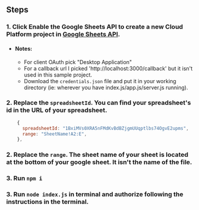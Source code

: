 ## Steps

### 1. Click **Enable the Google Sheets API** to create a new Cloud Platform project in [Google Sheets API](https://developers.google.com/sheets/api/quickstart/nodejs).

- #### Notes:
  - For client OAuth pick "Desktop Application"
  - For a callback url I picked 'http://localhost:3000/callback' but it isn't used in this sample project.
  - Download the `credentials.json` file and put it in your working directory (ie: wherever you have index.js/app.js/server.js running).

### 2. Replace the `spreadsheetId`. You can find your spreadsheet's id in the URL of your spreadsheet.

```javascript
    {
      spreadsheetId: "1BxiMVs0XRA5nFMdKvBdBZjgmUUqptlbs74OgvE2upms",
      range: "SheetName!A2:E",
    },
```

### 2. Replace the `range`. The sheet name of your sheet is located at the bottom of your google sheet. It isn't the name of the file.

### 3. Run `npm i`

### 3. Run `node index.js` in terminal and authorize following the instructions in the terminal.
